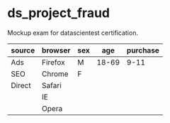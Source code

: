 # ds_project_fraud
Mockup exam for datascientest certification.

| source |browser|sex|age|purchase
|--|--|--|--|--|
| Ads |Firefox|M|18-69|9-11
|SEO|Chrome|F|
|Direct | Safari |
||IE||
||Opera|||
